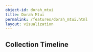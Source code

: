 ```yaml
---
object-id: dorah_mtui
title: Dorah Mtui
permalink: /features/dorah_mtui.html
layout: visualization
---
```


## Collection Timeline
